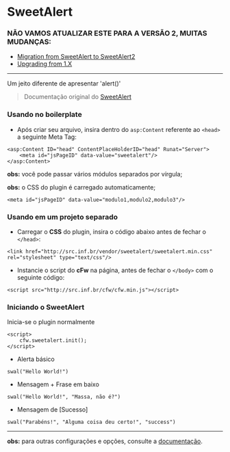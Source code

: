 ﻿# SweetAlert

### NÃO VAMOS ATUALIZAR ESTE PARA A VERSÃO 2, MUITAS MUDANÇAS:
- [Migration from SweetAlert to SweetAlert2](https://github.com/limonte/sweetalert2/wiki/Migration-from-SweetAlert-to-SweetAlert2)
- [Upgrading from 1.X](https://sweetalert.js.org/guides/#upgrading-from-1x)

---

Um jeito diferente de apresentar 'alert()'
> Documentação original do [SweetAlert](https://github.com/t4t5/sweetalert)

### Usando no boilerplate

* Após criar seu arquivo, insira dentro do `asp:Content` referente ao `<head>` a seguinte Meta Tag:

```
<asp:Content ID="head" ContentPlaceHolderID="head" Runat="Server">
    <meta id="jsPageID" data-value="sweetalert"/>
</asp:Content>
```

**obs:** você pode passar vários módulos separados por vírgula;

**obs:** o CSS do plugin é carregado automaticamente;


```
<meta id="jsPageID" data-value="modulo1,modulo2,modulo3"/>
```

### Usando em um projeto separado

* Carregar o **CSS** do plugin, insira o código abaixo antes de fechar o `</head>`:

```
<link href="http://src.inf.br/vendor/sweetalert/sweetalert.min.css" rel="stylesheet" type="text/css"/>
```

* Instancie o script do **cFw** na página, antes de fechar o `</body>` com o seguinte código:

```
<script src="http://src.inf.br/cfw/cfw.min.js"></script>
```


### Iniciando o SweetAlert

Inicia-se o plugin normalmente

```
<script>
    cfw.sweetalert.init();
</script>
```

- Alerta básico

```
swal("Hello World!")
```

- Mensagem + Frase em baixo

```
swal("Hello World!", "Massa, não é?")
```

- Mensagem de [Sucesso]

```
swal("Parabéns!", "Alguma coisa deu certo!", "success")
```

--- 
**obs:** para outras configurações e opções, consulte a [documentação](https://github.com/t4t5/sweetalert).